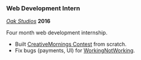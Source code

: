 ---
---

### Web Development Intern

_[Oak Studios](https://oak.is)_ **2016**

Four month web development internship.

- Built [CreativeMornings Contest](http://freelancer.creativemornings.com) from scratch.
- Fix bugs (payments, UI) for [WorkingNotWorking](https://workingnotworking.com).
